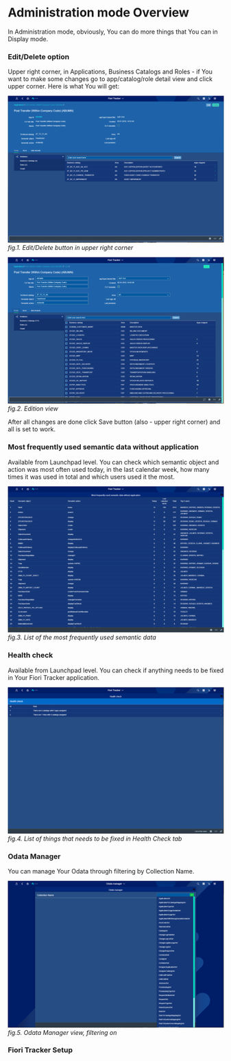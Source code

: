 # Administration mode Overview

In Administration mode, obviously, You can do more things that You can in Display mode. 

### Edit/Delete option 
Upper right corner, in Applications, Business Catalogs and Roles - if You want to make some changes go to app/catalog/role detail view and click upper corner. Here is what You will get: 

![](../res/admin_before_edit.png)
*fig.1. Edit/Delete button in upper right corner*

![](../res/admin_edit.png)
*fig.2. Edition view*

After all changes are done click Save button (also - upper right corner) and all is set to work. 

### Most frequently used semantic data without application
Available from Launchpad level. You can check which semantic object and action was most often used today, in the last calendar week, how many times it was used in total and which users used it the most. 

![](../res/admin_semantic_action.png)
*fig.3. List of the most frequently used semantic data*

### Health check
Available from Launchpad level. You can check if anything needs to be fixed in Your Fiori Tracker application. 

![](../res/admin_health_check.png)
*fig.4. List of things that needs to be fixed in Health Check tab*

### Odata Manager
You can manage Your Odata through filtering by Collection Name.

![](../res/admin_odata_manager.png)
*fig.5. Odata Manager view, filtering on*

### Fiori Tracker Setup



